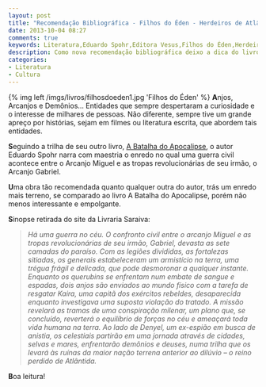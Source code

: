 ```yaml
---
layout: post
title: "Recomendação Bibliográfica - Filhos do Éden - Herdeiros de Atlântida"
date: 2013-10-04 08:27
comments: true
keywords: Literatura,Eduardo Spohr,Editora Vesus,Filhos do Éden,Herdeiros de Atlântida,Anjos,Arcanjos,Ficção
description: Como nova recomendação bibliográfica deixo a dica do livro Filhos de Éden, Herdeiros de Atlântida. Uma excelente opção para quem gosta de ficção envolvendo anjos, arcanjos e demônios.
categories:
- Literatura
- Cultura
---
```

{% img left /imgs/livros/filhosdoeden1.jpg 'Filhos do Éden' %}
**A**njos, Arcanjos e Demônios... Entidades que sempre despertaram a curiosidade e o interesse de milhares de pessoas. Não diferente, sempre tive um grande apreço por histórias, sejam em filmes ou literatura escrita, que abordem tais entidades.

**S**eguindo a trilha de seu outro livro, [A Batalha do Apocalipse](https://blog.marcelocavalcante.net/blog/2010/09/30/recomendacao-bibliografica-a-batalha-do-apocalipse/), o autor Eduardo Spohr narra com maestria o enredo no qual uma guerra civil acontece entre o Arcanjo Miguel e as tropas revolucionárias de seu irmão, o Arcanjo Gabriel.

**U**ma obra tão recomendada quanto qualquer outra do autor, trás um enredo mais terreno, se comparado ao livro A Batalha do Apocalipse, porém não menos interessante e empolgante.

**S**inopse retirada do site da Livraria Saraiva:

> *Há uma guerra no céu. O confronto civil entre o arcanjo Miguel e as tropas revolucionárias de seu irmão, Gabriel, devasta as sete camadas do paraíso. Com as legiões divididas, as fortalezas sitiadas, os generais estabeleceram um armistício na terra, uma trégua frágil e delicada, que pode desmoronar a qualquer instante. Enquanto os querubins se enfrentam num embate de sangue e espadas, dois anjos são enviados ao mundo físico com a tarefa de resgatar Kaira, uma capitã dos exércitos rebeldes, desaparecida enquanto investigava uma suposta violação do tratado. A missão revelará as tramas de uma conspiração milenar, um plano que, se concluído, reverterá o equilíbrio de forças no céu e ameaçará toda vida humana na terra. Ao lado de Denyel, um ex-espião em busca de anistia, os celestiais partirão em uma jornada através de cidades, selvas e mares, enfrentarão demônios e deuses, numa trilha que os levará às ruínas da maior nação terrena anterior ao dilúvio – o reino perdido de Atlântida.*

**B**oa leitura! 
